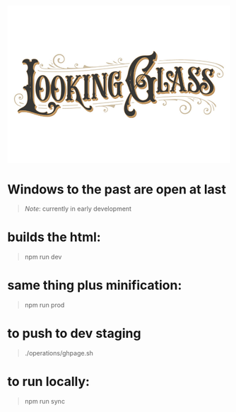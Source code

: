 ![](public/images/share.jpg)

# Windows to the past are open at last 
> *Note*: currently in early development

# builds the html:
> npm run dev

# same thing plus minification:
> npm run prod

# to push to dev staging
> ./operations/ghpage.sh 

# to run locally:
> npm run sync
